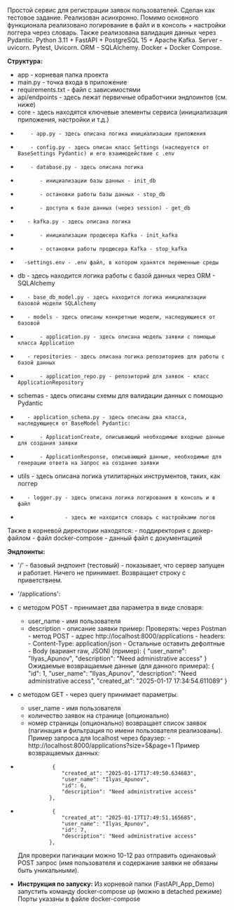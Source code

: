 Простой сервис для регистрации заявок пользователей. Сделан как тестовое задание. Реализован асинхронно.
Помимо основного функционала реализовано логирование в файл и в консоль + настройки логгера через словарь.
Также реализована валидация данных через Pydantic.
Python 3.11 + FastAPI + PostgreSQL 15 + Apache Kafka. Server - uvicorn.
Pytest, Uvicorn. ORM - SQLAlchemy. 
Docker + Docker Compose. 



**Структура:**
* app - корневая папка проекта
*    main.py - точка входа в приложение
*    requirements.txt - файл с зависимостями
*    api/endpoints - здесь лежат первичные обработчики эндпоинтов (см. ниже)
*    core - здесь находятся ключевые элементы сервиса (инициализация приложения, настройки и т.д.)
*         - app.py - здесь описана логика инициализации приложения 
*         - config.py - здесь описан класс Settings (наследуется от BaseSettings Pydantic) и его взаимодействие с .env
*         - database.py - здесь описана логика
*            - инициализации базы данных - init_db
*            - остановки работы базы данных - stop_db
*            - доступа к базе данных (через session) - get_db 
*        - kafka.py - здесь описана логика
*            - инициализации продюсера Kafka - init_kafka
*            - остановки работы продюсера Kafka - stop_kafka
*       -settings.env - .env файл, в котором хранятся переменные среды
*    db - здесь находится логика работы с базой данных через ORM - SQLAlchemy
*        - base_db_model.py - здесь находится логика инициализации базовой модели SQLAlchemy
*        - models - здесь описаны конкретные модели, наследующиеся от базовой
*            - application.py - здесь описана модель заявки с помощью класса Application 
*        - repositories - здесь описана логика репозиториев для работы с базой данных
*            - application_repo.py - репозиторий для заявок - класс ApplicationRepository
*    schemas - здесь описаны схемы для валидации данных с помощью Pydantic
*        - application_schema.py - здесь описаны два класса, наследующиеся от BaseModel Pydantic:
*            - ApplicationCreate, описывающий необходимые входные данные для создания заявки
*            - ApplicationResponse, описывающий данные, необходимые для генерации ответа на запрос на создание заявки
*    utils - здесь описана логика утилитарных инструментов, таких, как логгер
*        - logger.py - здесь описана логика логирования в консоль и в файл
*                    - здесь же находится словарь с настройками логов

Также в корневой директории находятся:
    - поддиректория с докер-файлом
    - файл docker-compose
    - данный файл с документацией


**Эндпоинты:** 
* '/' - базовый эндпоинт (тестовый) - показывает, что сервер запущен и работает. Ничего не принимает.
     Возвращает строку с приветствием.
* '/applications':
*    с методом POST - принимает два параметра в виде словаря:
        - user_name - имя пользователя
        - description - описание заявки
    пример:
    Проверять: через Postman
    - метод POST
    - адрес http://localhost:8000/applications
    - headers:
    - Content-Type: application/json
    - Остальные оставить дефолтные
    - Body (вариант raw, JSON) (пример):  {
        "user_name": "Ilyas_Apunov",
        "description": "Need administrative access"
    }
    Ожидаемые возвращаемые данные (для данного примера): {
        "id": 1,
        "user_name": "Ilyas_Apunov",
        "description": "Need administrative access",
        "created_at": "2025-01-17 17:34:54.611089"
    }
*    с методом GET - через query принимает параметры:
        - user_name - имя пользователя
        - количество заявок на странице (опционально)
        - номер страницы (опционально)
        возвращает список заявок (пагинация и фильтрация по имени пользователя реализованы).
    Пример запроса для localhost через браузер:
    - http://localhost:8000/applications?size=5&page=1
    Пример возвращаемых данных:
*                {
                    "created_at": "2025-01-17T17:49:50.634683",
                    "user_name": "Ilyas_Apunov",
                    "id": 6,
                    "description": "Need administrative access"
                },
*                {
                    "created_at": "2025-01-17T17:49:51.165685",
                    "user_name": "Ilyas_Apunov",
                    "id": 7,
                    "description": "Need administrative access"
                },
     
    Для проверки пагинации можно 10-12 раз отправить одинаковый POST запрос
    (имя пользователя и содержание заявки не обязаны быть уникальными).


* **Инструкция по запуску:** 
Из корневой папки (FastAPI_App_Demo) запустить команду docker-compose up
(можно в detached режиме) 
Порты указаны в файле docker-compose